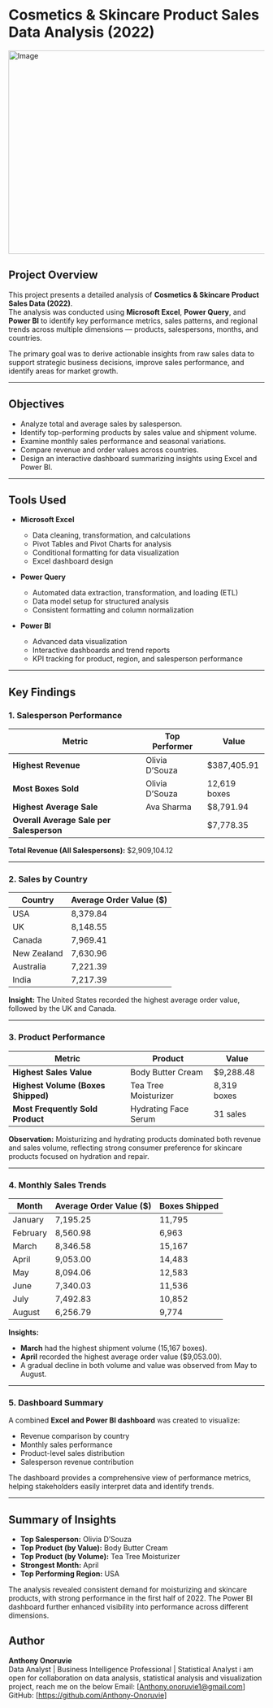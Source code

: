 # Cosmetics & Skincare Product Sales Data Analysis (2022)

<img width="795" height="400" alt="Image" src="https://github.com/user-attachments/assets/e4ab1201-e927-41cc-adfd-48f62d2728af" />

## Project Overview
This project presents a detailed analysis of **Cosmetics & Skincare Product Sales Data (2022)**.  
The analysis was conducted using **Microsoft Excel**, **Power Query**, and **Power BI** to identify key performance metrics, sales patterns, and regional trends across multiple dimensions — products, salespersons, months, and countries.

The primary goal was to derive actionable insights from raw sales data to support strategic business decisions, improve sales performance, and identify areas for market growth.

---

## Objectives
- Analyze total and average sales by salesperson.
- Identify top-performing products by sales value and shipment volume.
- Examine monthly sales performance and seasonal variations.
- Compare revenue and order values across countries.
- Design an interactive dashboard summarizing insights using Excel and Power BI.

---

## Tools Used
- **Microsoft Excel**
  - Data cleaning, transformation, and calculations
  - Pivot Tables and Pivot Charts for analysis
  - Conditional formatting for data visualization
  - Excel dashboard design

- **Power Query**
  - Automated data extraction, transformation, and loading (ETL)
  - Data model setup for structured analysis
  - Consistent formatting and column normalization

- **Power BI**
  - Advanced data visualization
  - Interactive dashboards and trend reports
  - KPI tracking for product, region, and salesperson performance

---

## Key Findings

### 1. Salesperson Performance
| Metric | Top Performer | Value |
|---------|----------------|--------|
| **Highest Revenue** | Olivia D’Souza | $387,405.91 |
| **Most Boxes Sold** | Olivia D’Souza | 12,619 boxes |
| **Highest Average Sale** | Ava Sharma | $8,791.94 |
| **Overall Average Sale per Salesperson** |  | $7,778.35 |

**Total Revenue (All Salespersons):** $2,909,104.12

---

### 2. Sales by Country
| Country | Average Order Value ($) |
|----------|--------------------------|
| USA | 8,379.84 |
| UK | 8,148.55 |
| Canada | 7,969.41 |
| New Zealand | 7,630.96 |
| Australia | 7,221.39 |
| India | 7,217.39 |

**Insight:** The United States recorded the highest average order value, followed by the UK and Canada.

---

### 3. Product Performance
| Metric | Product | Value |
|---------|----------|--------|
| **Highest Sales Value** | Body Butter Cream | $9,288.48 |
| **Highest Volume (Boxes Shipped)** | Tea Tree Moisturizer | 8,319 boxes |
| **Most Frequently Sold Product** | Hydrating Face Serum | 31 sales |

**Observation:** Moisturizing and hydrating products dominated both revenue and sales volume, reflecting strong consumer preference for skincare products focused on hydration and repair.

---

### 4. Monthly Sales Trends
| Month | Average Order Value ($) | Boxes Shipped |
|--------|--------------------------|----------------|
| January | 7,195.25 | 11,795 |
| February | 8,560.98 | 6,963 |
| March | 8,346.58 | 15,167 |
| April | 9,053.00 | 14,483 |
| May | 8,094.06 | 12,583 |
| June | 7,340.03 | 11,536 |
| July | 7,492.83 | 10,852 |
| August | 6,256.79 | 9,774 |

**Insights:**
- **March** had the highest shipment volume (15,167 boxes).  
- **April** recorded the highest average order value ($9,053.00).  
- A gradual decline in both volume and value was observed from May to August.

---

### 5. Dashboard Summary
A combined **Excel and Power BI dashboard** was created to visualize:
- Revenue comparison by country  
- Monthly sales performance  
- Product-level sales distribution  
- Salesperson revenue contribution  

The dashboard provides a comprehensive view of performance metrics, helping stakeholders easily interpret data and identify trends.

---

## Summary of Insights
- **Top Salesperson:** Olivia D’Souza  
- **Top Product (by Value):** Body Butter Cream  
- **Top Product (by Volume):** Tea Tree Moisturizer  
- **Strongest Month:** April  
- **Top Performing Region:** USA  

The analysis revealed consistent demand for moisturizing and skincare products, with strong performance in the first half of 2022. The Power BI dashboard further enhanced visibility into performance across different dimensions.


## Author
**Anthony Onoruvie**  
Data Analyst | Business Intelligence Professional  | Statistical Analyst
i am open for collaboration on data analysis, statistical analysis and visualization project, reach me on the below
Email: [Anthony.onoruvie1@gmail.com]  
GitHub: [https://github.com/Anthony-Onoruvie]



